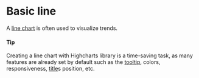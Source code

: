 # Basic line
A [line chart](https://api.highcharts.com/highcharts/plotOptions.line) is often used to visualize trends.

#### Tip
Creating a line chart with Highcharts library is a time-saving task, as many features are already set by default such as the [tooltip](https://api.highcharts.com/highcharts/tooltip), colors, responsiveness, [title](https://api.highcharts.com/class-reference/Chart.title)s position, etc.